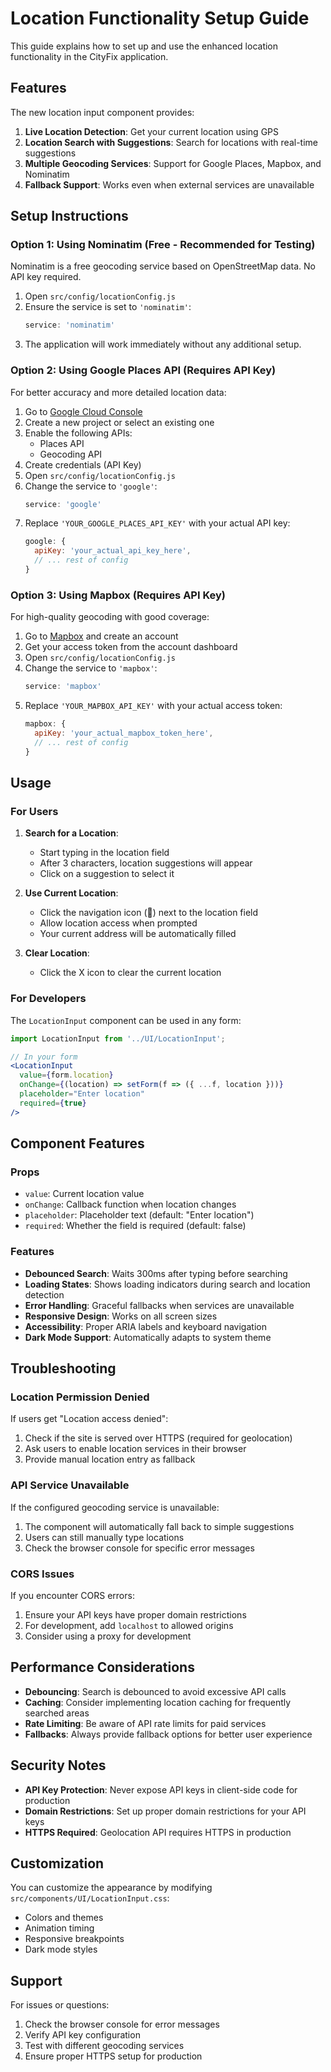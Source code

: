 # Location Functionality Setup Guide

This guide explains how to set up and use the enhanced location functionality in the CityFix application.

## Features

The new location input component provides:

1. **Live Location Detection**: Get your current location using GPS
2. **Location Search with Suggestions**: Search for locations with real-time suggestions
3. **Multiple Geocoding Services**: Support for Google Places, Mapbox, and Nominatim
4. **Fallback Support**: Works even when external services are unavailable

## Setup Instructions

### Option 1: Using Nominatim (Free - Recommended for Testing)

Nominatim is a free geocoding service based on OpenStreetMap data. No API key required.

1. Open `src/config/locationConfig.js`
2. Ensure the service is set to `'nominatim'`:
   ```javascript
   service: 'nominatim'
   ```
3. The application will work immediately without any additional setup.

### Option 2: Using Google Places API (Requires API Key)

For better accuracy and more detailed location data:

1. Go to [Google Cloud Console](https://console.cloud.google.com/)
2. Create a new project or select an existing one
3. Enable the following APIs:
   - Places API
   - Geocoding API
4. Create credentials (API Key)
5. Open `src/config/locationConfig.js`
6. Change the service to `'google'`:
   ```javascript
   service: 'google'
   ```
7. Replace `'YOUR_GOOGLE_PLACES_API_KEY'` with your actual API key:
   ```javascript
   google: {
     apiKey: 'your_actual_api_key_here',
     // ... rest of config
   }
   ```

### Option 3: Using Mapbox (Requires API Key)

For high-quality geocoding with good coverage:

1. Go to [Mapbox](https://www.mapbox.com/) and create an account
2. Get your access token from the account dashboard
3. Open `src/config/locationConfig.js`
4. Change the service to `'mapbox'`:
   ```javascript
   service: 'mapbox'
   ```
5. Replace `'YOUR_MAPBOX_API_KEY'` with your actual access token:
   ```javascript
   mapbox: {
     apiKey: 'your_actual_mapbox_token_here',
     // ... rest of config
   }
   ```

## Usage

### For Users

1. **Search for a Location**:
   - Start typing in the location field
   - After 3 characters, location suggestions will appear
   - Click on a suggestion to select it

2. **Use Current Location**:
   - Click the navigation icon (📍) next to the location field
   - Allow location access when prompted
   - Your current address will be automatically filled

3. **Clear Location**:
   - Click the X icon to clear the current location

### For Developers

The `LocationInput` component can be used in any form:

```jsx
import LocationInput from '../UI/LocationInput';

// In your form
<LocationInput
  value={form.location}
  onChange={(location) => setForm(f => ({ ...f, location }))}
  placeholder="Enter location"
  required={true}
/>
```

## Component Features

### Props

- `value`: Current location value
- `onChange`: Callback function when location changes
- `placeholder`: Placeholder text (default: "Enter location")
- `required`: Whether the field is required (default: false)

### Features

- **Debounced Search**: Waits 300ms after typing before searching
- **Loading States**: Shows loading indicators during search and location detection
- **Error Handling**: Graceful fallbacks when services are unavailable
- **Responsive Design**: Works on all screen sizes
- **Accessibility**: Proper ARIA labels and keyboard navigation
- **Dark Mode Support**: Automatically adapts to system theme

## Troubleshooting

### Location Permission Denied

If users get "Location access denied":
1. Check if the site is served over HTTPS (required for geolocation)
2. Ask users to enable location services in their browser
3. Provide manual location entry as fallback

### API Service Unavailable

If the configured geocoding service is unavailable:
1. The component will automatically fall back to simple suggestions
2. Users can still manually type locations
3. Check the browser console for specific error messages

### CORS Issues

If you encounter CORS errors:
1. Ensure your API keys have proper domain restrictions
2. For development, add `localhost` to allowed origins
3. Consider using a proxy for development

## Performance Considerations

- **Debouncing**: Search is debounced to avoid excessive API calls
- **Caching**: Consider implementing location caching for frequently searched areas
- **Rate Limiting**: Be aware of API rate limits for paid services
- **Fallbacks**: Always provide fallback options for better user experience

## Security Notes

- **API Key Protection**: Never expose API keys in client-side code for production
- **Domain Restrictions**: Set up proper domain restrictions for your API keys
- **HTTPS Required**: Geolocation API requires HTTPS in production

## Customization

You can customize the appearance by modifying `src/components/UI/LocationInput.css`:

- Colors and themes
- Animation timing
- Responsive breakpoints
- Dark mode styles

## Support

For issues or questions:
1. Check the browser console for error messages
2. Verify API key configuration
3. Test with different geocoding services
4. Ensure proper HTTPS setup for production 